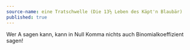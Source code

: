 ```yaml
---
source-name: eine Tratschwelle (Die 13½ Leben des Käpt'n Blaubär)
published: true
---
```


<p>Wer A sagen kann, kann in Null Komma nichts auch Binomialkoeffizient sagen!</p>


